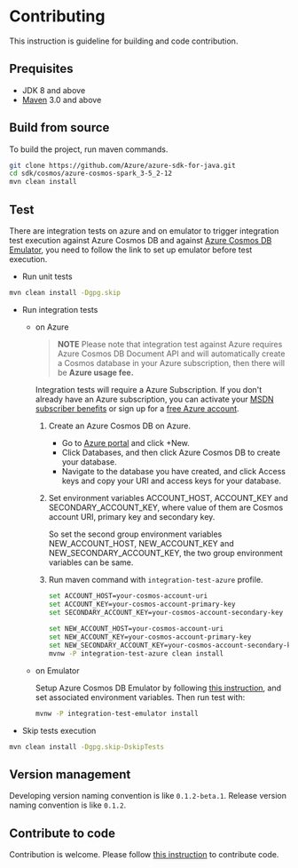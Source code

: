 # Contributing
This instruction is guideline for building and code contribution.

## Prequisites
- JDK 8 and above
- [Maven](https://maven.apache.org/) 3.0 and above

## Build from source
To build the project, run maven commands.

```bash
git clone https://github.com/Azure/azure-sdk-for-java.git 
cd sdk/cosmos/azure-cosmos-spark_3-5_2-12
mvn clean install
```

## Test
There are integration tests on azure and on emulator to trigger integration test execution
against Azure Cosmos DB and against
[Azure Cosmos DB Emulator](https://docs.microsoft.com/azure/cosmos-db/local-emulator), you need to
follow the link to set up emulator before test execution.

- Run unit tests
```bash
mvn clean install -Dgpg.skip
```

- Run integration tests
    - on Azure
      > **NOTE** Please note that integration test against Azure requires Azure Cosmos DB Document 
      API and will automatically create a Cosmos database in your Azure subscription, then there 
      will be **Azure usage fee.** 

      Integration tests will require a Azure Subscription. If you don't already have an Azure
      subscription, you can activate your
      [MSDN subscriber benefits](https://azure.microsoft.com/pricing/member-offers/msdn-benefits-details/)
      or sign up for a [free Azure account](https://azure.microsoft.com/free/).

        1. Create an Azure Cosmos DB on Azure.
            - Go to [Azure portal](https://portal.azure.com/) and click +New.
            - Click Databases, and then click Azure Cosmos DB to create your database.
            - Navigate to the database you have created, and click Access keys and copy your
              URI and access keys for your database.

        2. Set environment variables ACCOUNT_HOST, ACCOUNT_KEY and SECONDARY_ACCOUNT_KEY, where value
           of them are Cosmos account URI, primary key and secondary key.

           So set the
           second group environment variables NEW_ACCOUNT_HOST, NEW_ACCOUNT_KEY and
           NEW_SECONDARY_ACCOUNT_KEY, the two group environment variables can be same.
        3. Run maven command with `integration-test-azure` profile.

           ```bash
           set ACCOUNT_HOST=your-cosmos-account-uri
           set ACCOUNT_KEY=your-cosmos-account-primary-key
           set SECONDARY_ACCOUNT_KEY=your-cosmos-account-secondary-key
   
           set NEW_ACCOUNT_HOST=your-cosmos-account-uri
           set NEW_ACCOUNT_KEY=your-cosmos-account-primary-key
           set NEW_SECONDARY_ACCOUNT_KEY=your-cosmos-account-secondary-key
           mvnw -P integration-test-azure clean install
           ```

    - on Emulator

      Setup Azure Cosmos DB Emulator by following
      [this instruction](https://docs.microsoft.com/azure/cosmos-db/local-emulator), and set
      associated environment variables. Then run test with:
      ```bash
      mvnw -P integration-test-emulator install
      ```


- Skip tests execution
```bash
mvn clean install -Dgpg.skip-DskipTests
```

## Version management
Developing version naming convention is like `0.1.2-beta.1`. Release version naming convention is like `0.1.2`.

## Contribute to code
Contribution is welcome. Please follow
[this instruction](https://github.com/Azure/azure-sdk-for-java/blob/main/CONTRIBUTING.md) to contribute code.
